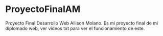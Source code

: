 # ProyectoFinalAM
Proyecto Final Desarrollo Web Allison Molano.
Es mi proyecto final de mi diplomado web, ver videos txt para ver el funcionamiento de este.
